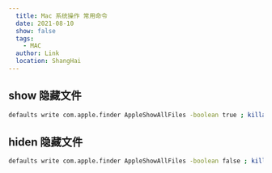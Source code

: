 ```yaml
---
  title: Mac 系统操作 常用命令
  date: 2021-08-10
  show: false
  tags:
    - MAC
  author: Link
  location: ShangHai
---
```




## show 隐藏文件
```sh
defaults write com.apple.finder AppleShowAllFiles -boolean true ; killall Finder
```

## hiden 隐藏文件
```sh
defaults write com.apple.finder AppleShowAllFiles -boolean false ; killall Finder
```